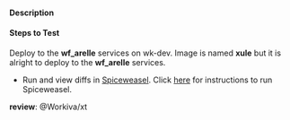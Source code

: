 #### Description

#### Steps to Test
Deploy to the **wf_arelle** services on wk-dev. Image is named **xule** but it is alright to deploy to the **wf_arelle** services.

- Run and view diffs in [Spiceweasel](https://w-elzar.appspot.com/). Click [here](https://github.com/Workiva/w-elzar/blob/master/README.rst#running-spiceweasel) for instructions to run Spiceweasel.

**review**:
@Workiva/xt
